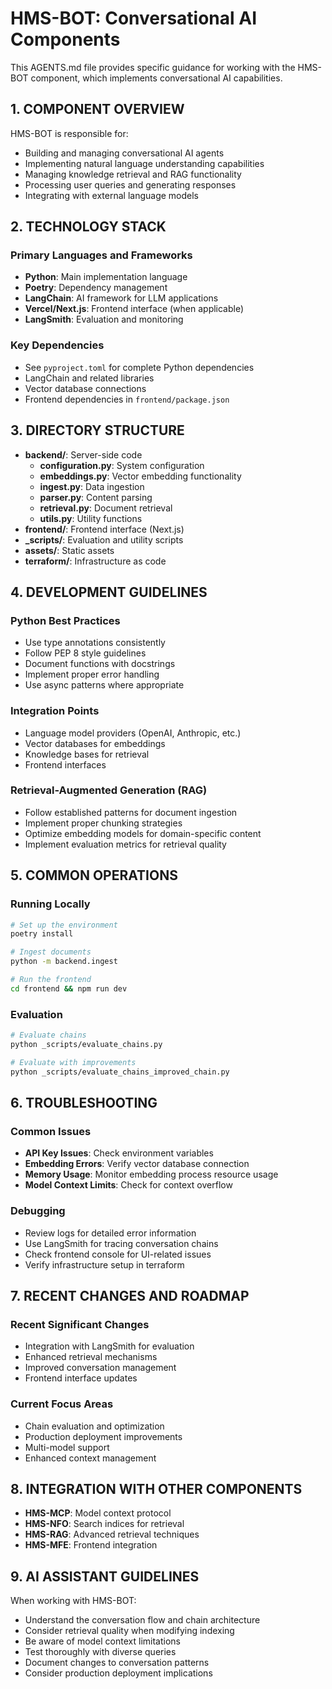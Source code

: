 # HMS-BOT: Conversational AI Components

This AGENTS.md file provides specific guidance for working with the HMS-BOT component, which implements conversational AI capabilities.

## 1. COMPONENT OVERVIEW

HMS-BOT is responsible for:
- Building and managing conversational AI agents
- Implementing natural language understanding capabilities
- Managing knowledge retrieval and RAG functionality
- Processing user queries and generating responses
- Integrating with external language models

## 2. TECHNOLOGY STACK

### Primary Languages and Frameworks
- **Python**: Main implementation language
- **Poetry**: Dependency management
- **LangChain**: AI framework for LLM applications
- **Vercel/Next.js**: Frontend interface (when applicable)
- **LangSmith**: Evaluation and monitoring

### Key Dependencies
- See `pyproject.toml` for complete Python dependencies
- LangChain and related libraries
- Vector database connections
- Frontend dependencies in `frontend/package.json`

## 3. DIRECTORY STRUCTURE

- **backend/**: Server-side code
  - **configuration.py**: System configuration
  - **embeddings.py**: Vector embedding functionality
  - **ingest.py**: Data ingestion
  - **parser.py**: Content parsing
  - **retrieval.py**: Document retrieval
  - **utils.py**: Utility functions
- **frontend/**: Frontend interface (Next.js)
- **_scripts/**: Evaluation and utility scripts
- **assets/**: Static assets
- **terraform/**: Infrastructure as code

## 4. DEVELOPMENT GUIDELINES

### Python Best Practices
- Use type annotations consistently
- Follow PEP 8 style guidelines
- Document functions with docstrings
- Implement proper error handling
- Use async patterns where appropriate

### Integration Points
- Language model providers (OpenAI, Anthropic, etc.)
- Vector databases for embeddings
- Knowledge bases for retrieval
- Frontend interfaces

### Retrieval-Augmented Generation (RAG)
- Follow established patterns for document ingestion
- Implement proper chunking strategies
- Optimize embedding models for domain-specific content
- Implement evaluation metrics for retrieval quality

## 5. COMMON OPERATIONS

### Running Locally
```bash
# Set up the environment
poetry install

# Ingest documents
python -m backend.ingest

# Run the frontend
cd frontend && npm run dev
```

### Evaluation
```bash
# Evaluate chains
python _scripts/evaluate_chains.py

# Evaluate with improvements
python _scripts/evaluate_chains_improved_chain.py
```

## 6. TROUBLESHOOTING

### Common Issues
- **API Key Issues**: Check environment variables
- **Embedding Errors**: Verify vector database connection
- **Memory Usage**: Monitor embedding process resource usage
- **Model Context Limits**: Check for context overflow

### Debugging
- Review logs for detailed error information
- Use LangSmith for tracing conversation chains
- Check frontend console for UI-related issues
- Verify infrastructure setup in terraform

## 7. RECENT CHANGES AND ROADMAP

### Recent Significant Changes
- Integration with LangSmith for evaluation
- Enhanced retrieval mechanisms
- Improved conversation management
- Frontend interface updates

### Current Focus Areas
- Chain evaluation and optimization
- Production deployment improvements
- Multi-model support
- Enhanced context management

## 8. INTEGRATION WITH OTHER COMPONENTS

- **HMS-MCP**: Model context protocol
- **HMS-NFO**: Search indices for retrieval
- **HMS-RAG**: Advanced retrieval techniques
- **HMS-MFE**: Frontend integration

## 9. AI ASSISTANT GUIDELINES

When working with HMS-BOT:
- Understand the conversation flow and chain architecture
- Consider retrieval quality when modifying indexing
- Be aware of model context limitations
- Test thoroughly with diverse queries
- Document changes to conversation patterns
- Consider production deployment implications